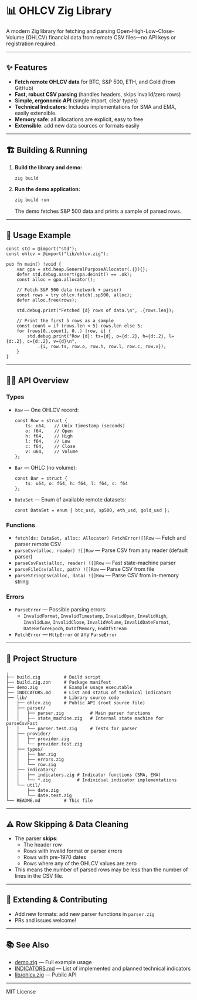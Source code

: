 # 📊 OHLCV Zig Library

A modern Zig library for fetching and parsing Open-High-Low-Close-Volume (OHLCV) financial data from remote CSV files—no API keys or registration required.

---

## ✨ Features

- **Fetch remote OHLCV data** for BTC, S&P 500, ETH, and Gold (from GitHub)
- **Fast, robust CSV parsing** (handles headers, skips invalid/zero rows)
- **Simple, ergonomic API** (single import, clear types)
- **Technical Indicators**: Includes implementations for SMA and EMA, easily extensible.
- **Memory safe**: all allocations are explicit, easy to free
- **Extensible**: add new data sources or formats easily

---

## 🏗️ Building & Running

1. **Build the library and demo:**
   ```sh
   zig build
   ```
2. **Run the demo application:**
   ```sh
   zig build run
   ```
   The demo fetches S&P 500 data and prints a sample of parsed rows.


---

## 🚀 Usage Example

```zig
const std = @import("std");
const ohlcv = @import("lib/ohlcv.zig");

pub fn main() !void {
    var gpa = std.heap.GeneralPurposeAllocator(.{}){};
    defer std.debug.assert(gpa.deinit() == .ok);
    const alloc = gpa.allocator();

    // Fetch S&P 500 data (network + parser)
    const rows = try ohlcv.fetch(.sp500, alloc);
    defer alloc.free(rows);

    std.debug.print("Fetched {d} rows of data.\n", .{rows.len});

    // Print the first 5 rows as a sample
    const count = if (rows.len < 5) rows.len else 5;
    for (rows[0..count], 0..) |row, i| {
        std.debug.print("Row {d}: ts={d}, o={d:.2}, h={d:.2}, l={d:.2}, c={d:.2}, v={d}\n",
            .{i, row.ts, row.o, row.h, row.l, row.c, row.v});
    }
}
```

---

## 🧑‍💻 API Overview

### Types

- `Row` — One OHLCV record:
  ```zig
  const Row = struct {
      ts: u64,   // Unix timestamp (seconds)
      o: f64,    // Open
      h: f64,    // High
      l: f64,    // Low
      c: f64,    // Close
      v: u64,    // Volume
  };
  ```
- `Bar` — OHLC (no volume):
  ```zig
  const Bar = struct {
      ts: u64, o: f64, h: f64, l: f64, c: f64
  };
  ```
- `DataSet` — Enum of available remote datasets:
  ```zig
  const DataSet = enum { btc_usd, sp500, eth_usd, gold_usd };
  ```

### Functions

- `fetch(ds: DataSet, alloc: Allocator) FetchError![]Row` — Fetch and parser remote CSV
- `parseCsv(alloc, reader) ![]Row` — Parse CSV from any reader (default parser)
- `parseCsvFast(alloc, reader) ![]Row` — Fast state-machine parser
- `parseFileCsv(alloc, path) ![]Row` — Parse CSV from file
- `parseStringCsv(alloc, data) ![]Row` — Parse CSV from in-memory string

### Errors

- `ParseError` — Possible parsing errors:
  - `InvalidFormat`, `InvalidTimestamp`, `InvalidOpen`, `InvalidHigh`, `InvalidLow`, `InvalidClose`, `InvalidVolume`, `InvalidDateFormat`, `DateBeforeEpoch`, `OutOfMemory`, `EndOfStream`
- `FetchError` — `HttpError` or any `ParseError`

---

## 📁 Project Structure

```
.
├── build.zig         # Build script
├── build.zig.zon     # Package manifest
├── demo.zig          # Example usage executable
├── INDICATORS.md     # List and status of technical indicators
├── lib/              # Library source code
│   ├── ohlcv.zig     # Public API (root source file)
│   ├── parser/
│   │   ├── parser.zig          # Main parser functions
│   │   ├── state_machine.zig   # Internal state machine for parseCsvFast
│   │   └── parser.test.zig     # Tests for parser
│   ├── provider/
│   │   ├── provider.zig
│   │   └── provider.test.zig
│   ├── types/
│   │   ├── bar.zig
│   │   ├── errors.zig
│   │   └── row.zig
│   ├── indicators/
│   │   ├── indicators.zig # Indicator functions (SMA, EMA)
│   │   └── *.zig          # Individual indicator implementations
│   └── util/
│       ├── date.zig
│       └── date.test.zig
└── README.md         # This file
```

---

## ⚠️ Row Skipping & Data Cleaning

- The parser **skips**:
  - The header row
  - Rows with invalid format or parser errors
  - Rows with pre-1970 dates
  - Rows where any of the OHLCV values are zero
- This means the number of parsed rows may be less than the number of lines in the CSV file.

---

## 🧩 Extending & Contributing

- Add new formats: add new parser functions in `parser.zig`
- PRs and issues welcome!

---

## 📚 See Also

- [demo.zig](demo.zig) — Full example usage
- [INDICATORS.md](INDICATORS.md) — List of implemented and planned technical indicators
- [lib/ohlcv.zig](lib/ohlcv.zig) — Public API

---

MIT License 
